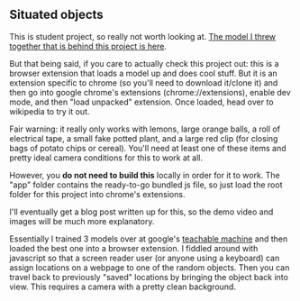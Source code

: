 ## Situated objects

This is student project, so really not worth looking at. [The model I threw together that is behind this project is here](https://teachablemachine.withgoogle.com/models/fI__QaIYR/).

But that being said, if you care to actually check this project out: this is a browser extension that loads a model up and does cool stuff. But it is an extension specific to chrome (so you'll need to download it/clone it) and then go into google chrome's extensions (chrome://extensions), enable dev mode, and then "load unpacked" extension. Once loaded, head over to wikipedia to try it out.

Fair warning: it really only works with lemons, large orange balls, a roll of electrical tape, a small fake potted plant, and a large red clip (for closing bags of potato chips or cereal). You'll need at least one of these items and pretty ideal camera conditions for this to work at all.

However, you **do not need to build this** locally in order for it to work. The "app" folder contains the ready-to-go bundled js file, so just load the root folder for this project into chrome's extensions.

I'll eventually get a blog post written up for this, so the demo video and images will be much more explanatory.

Essentially I trained 3 models over at google's [teachable machine](https://teachablemachine.withgoogle.com/) and then loaded the best one into a browser extension. I fiddled around with javascript so that a screen reader user (or anyone using a keyboard) can assign locations on a webpage to one of the random objects. Then you can travel back to previously "saved" locations by bringing the object back into view. This requires a camera with a pretty clean background.
